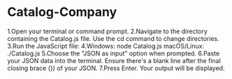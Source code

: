 # Catalog-Company

1.Open your terminal or command prompt.
2.Navigate to the directory containing the Catalog.js file. Use the cd command to change directories.
3.Run the JavaScript file:
4.Windows: node Catalog.js
 macOS/Linux: ./Catalog.js
5.Choose the "JSON as input" option when prompted.
6.Paste your JSON data into the terminal. Ensure there's a blank line after the final closing brace (}) of your JSON.
7.Press Enter. Your output will be displayed.
